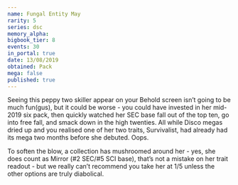 ```yaml
---
name: Fungal Entity May
rarity: 5
series: dsc
memory_alpha:
bigbook_tier: 8
events: 30
in_portal: true
date: 13/08/2019
obtained: Pack
mega: false
published: true
---
```


Seeing this peppy two skiller appear on your Behold screen isn’t going to be much fun(gus), but it could be worse - you could have invested in her mid-2019 six pack, then quickly watched her SEC base fall out of the top ten, go into free fall, and smack down in the high twenties. All while Disco megas dried up and you realised one of her two traits, Survivalist, had already had its mega two months before she debuted. Oops.

To soften the blow, a collection has mushroomed around her - yes, she does count as Mirror (#2 SEC/#5 SCI base), that’s not a mistake on her trait readout - but we really can’t recommend you take her at 1/5 unless the other options are truly diabolical.
